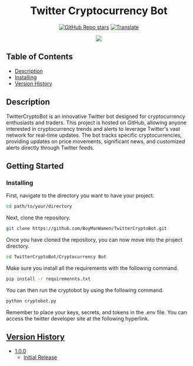 <h1 align="center"> 
   <span>Twitter Cryptocurrency Bot</span>
</h1>

<div align="center">

<a href="https://github.com/BoyManWamen/TwitterCryptoBot/stargazers">![GitHub Repo stars](https://img.shields.io/github/stars/BoyManWamen/TwitterCryptoBot?style=social)</a>
<a href="https://github-com.translate.goog/BoyManWamen/TwitterCryptoBot/blob/main/README.md?_x_tr_sl=auto&_x_tr_tl=en&_x_tr_hl=en&_x_tr_pto=wapp">![Translate](https://img.shields.io/badge/Translate-blue)</a>
</div>

<div align="center">
<img src="https://www.rd.com/wp-content/uploads/2022/08/bitcoin-cryptocurrency-GettyImages-1336750482.jpg"/>
</div>

## Table of Contents

* [Description](#description)
* [Installing](#installing)
* [Version History](#version-history)

## Description

TwitterCryptoBot is an innovative Twitter bot designed for cryptocurrency enthusiasts and traders. This project is hosted on GitHub, allowing anyone interested in cryptocurrency trends and alerts to leverage Twitter's vast network for real-time updates. The bot tracks specific cryptocurrencies, providing updates on price movements, significant news, and customized alerts directly through Twitter feeds.

## Getting Started

### Installing

First, navigate to the directory you want to have your project.

```sh
cd path/to/your/directory
```

Next, clone the repository.

```sh
git clone https://github.com/BoyManWamen/TwitterCryptoBot.git
```

Once you have cloned the repository, you can now move into the project directory.

```sh
cd TwitterCryptoBot/Cryptocurrency Bot
```

Make sure you install all the requirements with the following command.

```sh
pip install -r requiremennts.txt
```

You can then run the cryptobot by using the following command.

```sh
python cryptobot.py
```

Remember to place your keys, secrets, and tokens in the .env file. You can access the twitter developer site at the following hyperlink.

<a href="https://developer.twitter.com/en" target="_blank">

## Version History

* 1.0.0
    * Initial Release
